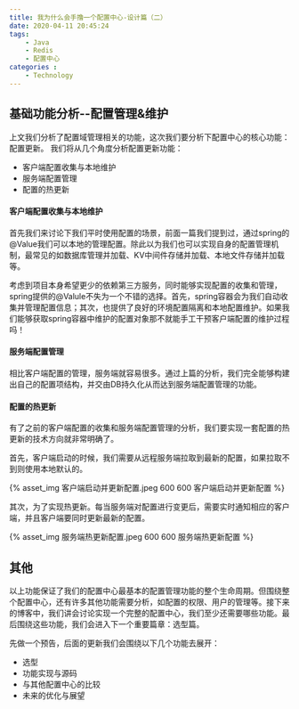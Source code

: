 ```yaml
---
title: 我为什么会手撸一个配置中心-设计篇（二）
date: 2020-04-11 20:45:24
tags: 
    - Java
    - Redis
    - 配置中心
categories :
    - Technology
---
```


## 基础功能分析--配置管理&维护
上文我们分析了配置域管理相关的功能，这次我们要分析下配置中心的核心功能：配置更新。
我们将从几个角度分析配置更新功能：

* 客户端配置收集与本地维护
* 服务端配置管理
* 配置的热更新

#### 客户端配置收集与本地维护
首先我们来讨论下我们平时使用配置的场景，前面一篇我们提到过，通过spring的@Value我们可以本地的管理配置。除此以为我们也可以实现自身的配置管理机制，最常见的如数据库管理并加载、KV中间件存储并加载、本地文件存储并加载等。

考虑到项目本身希望更少的依赖第三方服务，同时能够实现配置的收集和管理，spring提供的@Valule不失为一个不错的选择。首先，spring容器会为我们自动收集并管理配置信息；其次，也提供了良好的环境配置隔离和本地配置维护。如果我们能够获取spring容器中维护的配置对象那不就能手工干预客户端配置的维护过程吗！

#### 服务端配置管理
相比客户端配置的管理，服务端就容易很多。通过上篇的分析，我们完全能够构建出自己的配置项结构，并交由DB持久化从而达到服务端配置管理的功能。

#### 配置的热更新
有了之前的客户端配置的收集和服务端配置管理的分析，我们要实现一套配置的热更新的技术方向就非常明确了。

首先，客户端启动的时候，我们需要从远程服务端拉取到最新的配置，如果拉取不到则使用本地默认的。

{% asset_img 客户端启动并更新配置.jpeg 600 600 客户端启动并更新配置 %}

其次，为了实现热更新。每当服务端对配置进行变更后，需要实时通知相应的客户端，并且客户端要同时更新最新的配置。

{% asset_img 服务端热更新配置.jpeg 600 600 服务端热更新配置 %}

## 其他
以上功能保证了我们的配置中心最基本的配置管理功能的整个生命周期。但围绕整个配置中心，还有许多其他功能需要分析，如配置的权限、用户的管理等。接下来的博客中，我们讲会讨论实现一个完整的配置中心，我们至少还需要哪些功能。最后围绕这些功能，我们会进入下一个重要篇章：选型篇。

先做一个预告，后面的更新我们会围绕以下几个功能去展开：
* 选型
* 功能实现与源码
* 与其他配置中心的比较
* 未来的优化与展望
